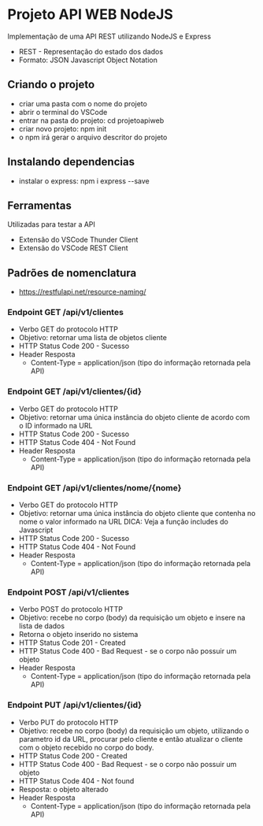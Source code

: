 # Projeto API WEB NodeJS
Implementação de uma API REST utilizando 
NodeJS e Express
- REST - Representação do estado dos dados
- Formato: JSON Javascript Object Notation

## Criando o projeto
- criar uma pasta com o nome do projeto
- abrir o terminal do VSCode
- entrar na pasta do projeto: cd projetoapiweb
- criar novo projeto: npm init
- o npm irá gerar o arquivo descritor do projeto

## Instalando dependencias
- instalar o express: npm i express --save

## Ferramentas
Utilizadas para testar a API
 - Extensão do VSCode Thunder Client
 - Extensão do VSCode REST Client

## Padrões de nomenclatura
- https://restfulapi.net/resource-naming/

### Endpoint GET /api/v1/clientes
- Verbo GET do protocolo HTTP
- Objetivo: retornar uma lista de objetos cliente
- HTTP Status Code 200 - Sucesso
- Header Resposta
  - Content-Type = application/json (tipo do informação retornada pela API)

### Endpoint GET /api/v1/clientes/{id}
- Verbo GET do protocolo HTTP
- Objetivo: retornar uma única instância do objeto cliente de acordo com o ID informado na URL
- HTTP Status Code 200 - Sucesso
- HTTP Status Code 404 - Not Found
- Header Resposta
    - Content-Type = application/json (tipo do informação retornada pela API)


### Endpoint GET /api/v1/clientes/nome/{nome}
- Verbo GET do protocolo HTTP
- Objetivo: retornar uma única instância do objeto cliente que contenha no nome o valor informado na URL
DICA: Veja a função includes do Javascript
- HTTP Status Code 200 - Sucesso
- HTTP Status Code 404 - Not Found
- Header Resposta
    - Content-Type = application/json (tipo do informação retornada pela API)

### Endpoint POST /api/v1/clientes
- Verbo POST do protocolo HTTP
- Objetivo: recebe no corpo (body) da requisição um objeto e insere na lista de dados
- Retorna o objeto inserido no sistema
- HTTP Status Code 201 - Created
- HTTP Status Code 400 - Bad Request - se o corpo não possuir um objeto
- Header Resposta
    - Content-Type = application/json (tipo do informação retornada pela API)

### Endpoint PUT /api/v1/clientes/{id}
- Verbo PUT do protocolo HTTP
- Objetivo: recebe no corpo (body) da requisição um objeto, utilizando o parametro id da URL, procurar pelo cliente e então atualizar o cliente com o objeto recebido no corpo do body. 
- HTTP Status Code 200 - Created
- HTTP Status Code 400 - Bad Request - se o corpo não possuir um objeto
- HTTP Status Code 404 - Not found
- Resposta: o objeto alterado
- Header Resposta
    - Content-Type = application/json (tipo do informação retornada pela API)